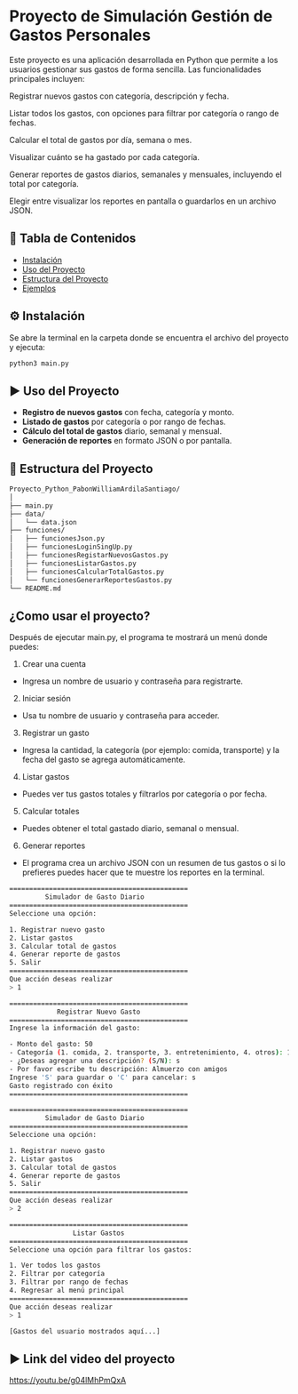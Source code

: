 #  Proyecto de Simulación Gestión de Gastos Personales

Este proyecto es una aplicación desarrollada en Python que permite a los usuarios gestionar sus gastos de forma sencilla. Las funcionalidades principales incluyen:

Registrar nuevos gastos con categoría, descripción y fecha.

Listar todos los gastos, con opciones para filtrar por categoría o rango de fechas.

Calcular el total de gastos por día, semana o mes.

Visualizar cuánto se ha gastado por cada categoría.

Generar reportes de gastos diarios, semanales y mensuales, incluyendo el total por categoría.

Elegir entre visualizar los reportes en pantalla o guardarlos en un archivo JSON.

## 📑 Tabla de Contenidos

- [Instalación](#instalación)
- [Uso del Proyecto](#uso-del-proyecto)
- [Estructura del Proyecto](#estructura-del-proyecto)
- [Ejemplos](#ejemplos)

## ⚙️ Instalación

Se abre la terminal en la carpeta donde se encuentra el archivo del proyecto y ejecuta:

```bash
python3 main.py
```
## ▶️ Uso del Proyecto

- **Registro de nuevos gastos** con fecha, categoría y monto.
- **Listado de gastos** por categoría o por rango de fechas.
- **Cálculo del total de gastos** diario, semanal y mensual.
- **Generación de reportes** en formato JSON o por pantalla.


## 📂 Estructura del Proyecto
```bash
Proyecto_Python_PabonWilliamArdilaSantiago/
│
├── main.py                           
├── data/
│   └── data.json                      
├── funciones/
│   ├── funcionesJson.py              
│   ├── funcionesLoginSingUp.py       
│   ├── funcionesRegistarNuevosGastos.py 
│   ├── funcionesListarGastos.py     
│   ├── funcionesCalcularTotalGastos.py 
│   └── funcionesGenerarReportesGastos.py 
└── README.md                    
```
## ¿Como usar el proyecto?

Después de ejecutar main.py, el programa te mostrará un menú donde puedes:

1. Crear una cuenta

- Ingresa un nombre de usuario y contraseña para registrarte.

2. Iniciar sesión

- Usa tu nombre de usuario y contraseña para acceder.

3. Registrar un gasto

- Ingresa la cantidad, la categoría (por ejemplo: comida, transporte) y la fecha del gasto se agrega automáticamente.

4. Listar gastos

- Puedes ver tus gastos totales y filtrarlos por categoría o por fecha.

5. Calcular totales

- Puedes obtener el total gastado diario, semanal o mensual.

6. Generar reportes

- El programa crea un archivo JSON con un resumen de tus gastos o si lo prefieres puedes hacer que te muestre los reportes en la terminal.
```bash
=============================================
         Simulador de Gasto Diario           
=============================================
Seleccione una opción:

1. Registrar nuevo gasto
2. Listar gastos
3. Calcular total de gastos
4. Generar reporte de gastos
5. Salir
=============================================
Que acción deseas realizar 
> 1

=============================================
            Registrar Nuevo Gasto            
=============================================
Ingrese la información del gasto:

- Monto del gasto: 50
- Categoría (1. comida, 2. transporte, 3. entretenimiento, 4. otros): 1
- ¿Deseas agregar una descripción? (S/N): s
- Por favor escribe tu descripción: Almuerzo con amigos
Ingrese 'S' para guardar o 'C' para cancelar: s
Gasto registrado con éxito
=============================================

=============================================
         Simulador de Gasto Diario           
=============================================
Seleccione una opción:

1. Registrar nuevo gasto
2. Listar gastos
3. Calcular total de gastos
4. Generar reporte de gastos
5. Salir
=============================================
Que acción deseas realizar 
> 2

=============================================
                Listar Gastos                
=============================================
Seleccione una opción para filtrar los gastos:

1. Ver todos los gastos
2. Filtrar por categoría
3. Filtrar por rango de fechas
4. Regresar al menú principal
=============================================
Que acción deseas realizar 
> 1

[Gastos del usuario mostrados aquí...]
```

## ▶️ Link del video del proyecto
https://youtu.be/g04lMhPmQxA